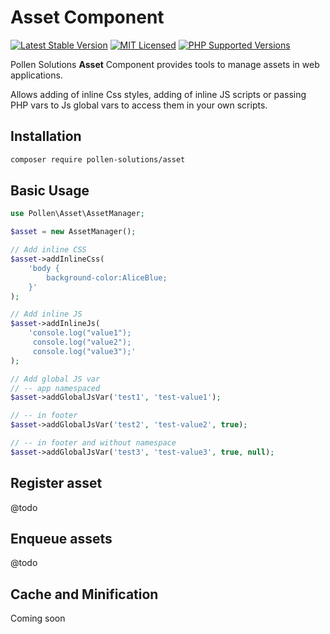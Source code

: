 # Asset Component

[![Latest Stable Version](https://img.shields.io/packagist/v/pollen-solutions/asset.svg?style=for-the-badge)](https://packagist.org/packages/pollen-solutions/asset)
[![MIT Licensed](https://img.shields.io/badge/license-MIT-green?style=for-the-badge)](LICENSE.md)
[![PHP Supported Versions](https://img.shields.io/badge/PHP->=7.4-8892BF?style=for-the-badge&logo=php)](https://www.php.net/supported-versions.php)

Pollen Solutions **Asset** Component provides tools to manage assets in web applications.

Allows adding of inline Css styles, adding of inline JS scripts or passing PHP vars to Js global vars  to access them in your own scripts.

## Installation

```bash
composer require pollen-solutions/asset
```

## Basic Usage

```php
use Pollen\Asset\AssetManager;

$asset = new AssetManager();

// Add inline CSS
$asset->addInlineCss(
    'body {
        background-color:AliceBlue;
    }'
);

// Add inline JS
$asset->addInlineJs(
    'console.log("value1");
     console.log("value2");
     console.log("value3");'
);

// Add global JS var
// -- app namespaced
$asset->addGlobalJsVar('test1', 'test-value1');

// -- in footer
$asset->addGlobalJsVar('test2', 'test-value2', true);

// -- in footer and without namespace
$asset->addGlobalJsVar('test3', 'test-value3', true, null);

```

## Register asset

@todo

## Enqueue assets

@todo

## Cache and Minification

Coming soon
